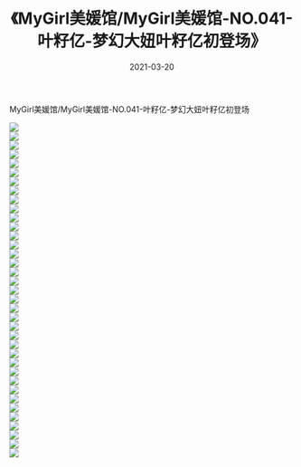 ﻿---
layout: post
title:  《MyGirl美媛馆/MyGirl美媛馆-NO.041-叶籽亿-梦幻大妞叶籽亿初登场》
date:   2021-03-20
img: http://img.660000.xyz/Sharelink/网络美图/2021/MyGirl美媛馆/MyGirl美媛馆-NO.041-叶籽亿-梦幻大妞叶籽亿初登场/000.jpg
categories: [美女, 清纯, 唯美]
---

MyGirl美媛馆/MyGirl美媛馆-NO.041-叶籽亿-梦幻大妞叶籽亿初登场

 ![](http://img.660000.xyz/Sharelink/网络美图/2021/MyGirl美媛馆/MyGirl美媛馆-NO.041-叶籽亿-梦幻大妞叶籽亿初登场/001.jpg) <br>![](http://img.660000.xyz/Sharelink/网络美图/2021/MyGirl美媛馆/MyGirl美媛馆-NO.041-叶籽亿-梦幻大妞叶籽亿初登场/002.jpg) <br>![](http://img.660000.xyz/Sharelink/网络美图/2021/MyGirl美媛馆/MyGirl美媛馆-NO.041-叶籽亿-梦幻大妞叶籽亿初登场/003.jpg) <br>![](http://img.660000.xyz/Sharelink/网络美图/2021/MyGirl美媛馆/MyGirl美媛馆-NO.041-叶籽亿-梦幻大妞叶籽亿初登场/004.jpg) <br>![](http://img.660000.xyz/Sharelink/网络美图/2021/MyGirl美媛馆/MyGirl美媛馆-NO.041-叶籽亿-梦幻大妞叶籽亿初登场/005.jpg) <br>![](http://img.660000.xyz/Sharelink/网络美图/2021/MyGirl美媛馆/MyGirl美媛馆-NO.041-叶籽亿-梦幻大妞叶籽亿初登场/006.jpg) <br>![](http://img.660000.xyz/Sharelink/网络美图/2021/MyGirl美媛馆/MyGirl美媛馆-NO.041-叶籽亿-梦幻大妞叶籽亿初登场/007.jpg) <br>![](http://img.660000.xyz/Sharelink/网络美图/2021/MyGirl美媛馆/MyGirl美媛馆-NO.041-叶籽亿-梦幻大妞叶籽亿初登场/008.jpg) <br>![](http://img.660000.xyz/Sharelink/网络美图/2021/MyGirl美媛馆/MyGirl美媛馆-NO.041-叶籽亿-梦幻大妞叶籽亿初登场/009.jpg) <br>![](http://img.660000.xyz/Sharelink/网络美图/2021/MyGirl美媛馆/MyGirl美媛馆-NO.041-叶籽亿-梦幻大妞叶籽亿初登场/010.jpg) <br>![](http://img.660000.xyz/Sharelink/网络美图/2021/MyGirl美媛馆/MyGirl美媛馆-NO.041-叶籽亿-梦幻大妞叶籽亿初登场/011.jpg) <br>![](http://img.660000.xyz/Sharelink/网络美图/2021/MyGirl美媛馆/MyGirl美媛馆-NO.041-叶籽亿-梦幻大妞叶籽亿初登场/012.jpg) <br>![](http://img.660000.xyz/Sharelink/网络美图/2021/MyGirl美媛馆/MyGirl美媛馆-NO.041-叶籽亿-梦幻大妞叶籽亿初登场/013.jpg) <br>![](http://img.660000.xyz/Sharelink/网络美图/2021/MyGirl美媛馆/MyGirl美媛馆-NO.041-叶籽亿-梦幻大妞叶籽亿初登场/014.jpg) <br>![](http://img.660000.xyz/Sharelink/网络美图/2021/MyGirl美媛馆/MyGirl美媛馆-NO.041-叶籽亿-梦幻大妞叶籽亿初登场/015.jpg) <br>![](http://img.660000.xyz/Sharelink/网络美图/2021/MyGirl美媛馆/MyGirl美媛馆-NO.041-叶籽亿-梦幻大妞叶籽亿初登场/016.jpg) <br>![](http://img.660000.xyz/Sharelink/网络美图/2021/MyGirl美媛馆/MyGirl美媛馆-NO.041-叶籽亿-梦幻大妞叶籽亿初登场/017.jpg) <br>![](http://img.660000.xyz/Sharelink/网络美图/2021/MyGirl美媛馆/MyGirl美媛馆-NO.041-叶籽亿-梦幻大妞叶籽亿初登场/018.jpg) <br>![](http://img.660000.xyz/Sharelink/网络美图/2021/MyGirl美媛馆/MyGirl美媛馆-NO.041-叶籽亿-梦幻大妞叶籽亿初登场/019.jpg) <br>![](http://img.660000.xyz/Sharelink/网络美图/2021/MyGirl美媛馆/MyGirl美媛馆-NO.041-叶籽亿-梦幻大妞叶籽亿初登场/020.jpg) <br>![](http://img.660000.xyz/Sharelink/网络美图/2021/MyGirl美媛馆/MyGirl美媛馆-NO.041-叶籽亿-梦幻大妞叶籽亿初登场/021.jpg) <br>![](http://img.660000.xyz/Sharelink/网络美图/2021/MyGirl美媛馆/MyGirl美媛馆-NO.041-叶籽亿-梦幻大妞叶籽亿初登场/022.jpg) <br>![](http://img.660000.xyz/Sharelink/网络美图/2021/MyGirl美媛馆/MyGirl美媛馆-NO.041-叶籽亿-梦幻大妞叶籽亿初登场/023.jpg) <br>![](http://img.660000.xyz/Sharelink/网络美图/2021/MyGirl美媛馆/MyGirl美媛馆-NO.041-叶籽亿-梦幻大妞叶籽亿初登场/024.jpg) <br>![](http://img.660000.xyz/Sharelink/网络美图/2021/MyGirl美媛馆/MyGirl美媛馆-NO.041-叶籽亿-梦幻大妞叶籽亿初登场/025.jpg) <br>![](http://img.660000.xyz/Sharelink/网络美图/2021/MyGirl美媛馆/MyGirl美媛馆-NO.041-叶籽亿-梦幻大妞叶籽亿初登场/026.jpg) <br>![](http://img.660000.xyz/Sharelink/网络美图/2021/MyGirl美媛馆/MyGirl美媛馆-NO.041-叶籽亿-梦幻大妞叶籽亿初登场/027.jpg) <br>![](http://img.660000.xyz/Sharelink/网络美图/2021/MyGirl美媛馆/MyGirl美媛馆-NO.041-叶籽亿-梦幻大妞叶籽亿初登场/028.jpg) <br>![](http://img.660000.xyz/Sharelink/网络美图/2021/MyGirl美媛馆/MyGirl美媛馆-NO.041-叶籽亿-梦幻大妞叶籽亿初登场/029.jpg) <br>![](http://img.660000.xyz/Sharelink/网络美图/2021/MyGirl美媛馆/MyGirl美媛馆-NO.041-叶籽亿-梦幻大妞叶籽亿初登场/030.jpg) <br>![](http://img.660000.xyz/Sharelink/网络美图/2021/MyGirl美媛馆/MyGirl美媛馆-NO.041-叶籽亿-梦幻大妞叶籽亿初登场/031.jpg) <br>![](http://img.660000.xyz/Sharelink/网络美图/2021/MyGirl美媛馆/MyGirl美媛馆-NO.041-叶籽亿-梦幻大妞叶籽亿初登场/032.jpg) <br>![](http://img.660000.xyz/Sharelink/网络美图/2021/MyGirl美媛馆/MyGirl美媛馆-NO.041-叶籽亿-梦幻大妞叶籽亿初登场/033.jpg) <br>![](http://img.660000.xyz/Sharelink/网络美图/2021/MyGirl美媛馆/MyGirl美媛馆-NO.041-叶籽亿-梦幻大妞叶籽亿初登场/034.jpg) <br>![](http://img.660000.xyz/Sharelink/网络美图/2021/MyGirl美媛馆/MyGirl美媛馆-NO.041-叶籽亿-梦幻大妞叶籽亿初登场/035.jpg) <br>![](http://img.660000.xyz/Sharelink/网络美图/2021/MyGirl美媛馆/MyGirl美媛馆-NO.041-叶籽亿-梦幻大妞叶籽亿初登场/036.jpg) <br>![](http://img.660000.xyz/Sharelink/网络美图/2021/MyGirl美媛馆/MyGirl美媛馆-NO.041-叶籽亿-梦幻大妞叶籽亿初登场/037.jpg) <br>